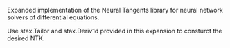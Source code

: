 Expanded implementation of the Neural Tangents library for neural network solvers of differential equations.

Use stax.Tailor and stax.Deriv1d provided in this expansion to consturct the desired NTK.

